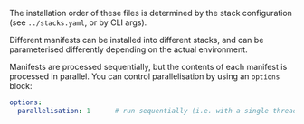 The installation order of these files is determined by the stack configuration 
(see `../stacks.yaml`, or by CLI args).

Different manifests can be installed into different stacks, and can be parameterised 
differently depending on the actual environment.

Manifests are processed sequentially, but the contents of each manifest is processed
in parallel. You can control parallelisation by using an `options` block:

```yml
options:
  parallelisation: 1      # run sequentially (i.e. with a single thread)
```
